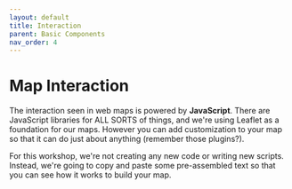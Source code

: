 ```yaml
---
layout: default
title: Interaction
parent: Basic Components
nav_order: 4
---
```


# Map Interaction

The interaction seen in web maps is powered by **JavaScript**. There are JavaScript libraries for ALL SORTS of things, and we're using Leaflet as a foundation for our maps. However you can add customization to your map so that it can do just about anything (remember those plugins?).    

For this workshop, we're not creating any new code or writing new scripts. Instead, we're going to copy and paste some pre-assembled text so that you can see how it works to build your map.

